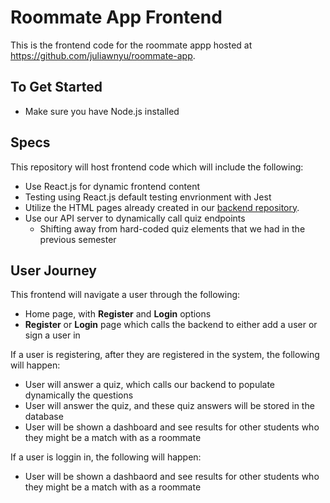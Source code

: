 # Roommate App Frontend

This is the frontend code for the roommate appp hosted at https://github.com/juliawnyu/roommate-app.

## To Get Started

* Make sure you have Node.js installed

## Specs

This repository will host frontend code which will include the following:
* Use React.js for dynamic frontend content
* Testing using React.js default testing envrionment with Jest
* Utilize the HTML pages already created in our [backend repository](https://github.com/juliawnyu/roommate-app).
* Use our API server to dynamically call quiz endpoints
    * Shifting away from hard-coded quiz elements that we had in the previous semester

## User Journey

This frontend will navigate a user through the following:
* Home page, with **Register** and **Login** options
* **Register** or **Login** page which calls the backend to either add a user or sign a user in

If a user is registering, after they are registered in the system, the following will happen:
* User will answer a quiz, which calls our backend to populate dynamically the questions
* User will answer the quiz, and these quiz answers will be stored in the database
* User will be shown a dashboard and see results for other students who they might be a match with as a roommate

If a user is loggin in, the following will happen:
* User will be shown a dashbaord and see results for other students who they might be a match with as a roommate